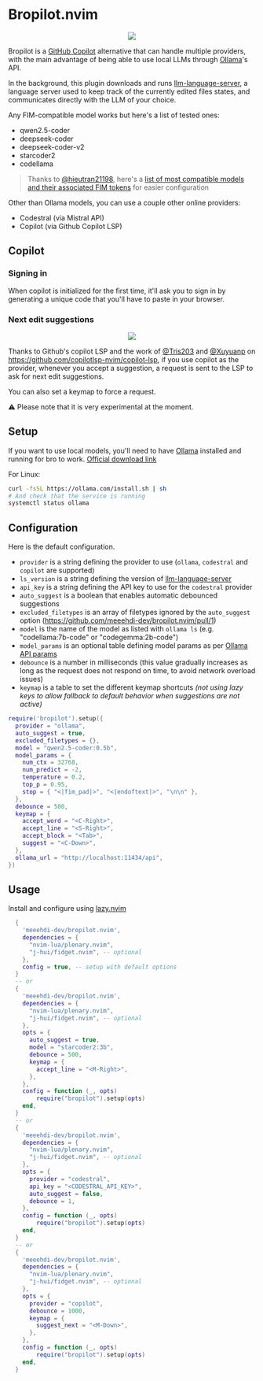 # Bropilot.nvim

<p align="center">
  <img src="https://github.com/meeehdi-dev/bropilot.nvim/assets/3422399/3a576c3d-7215-46cc-bfd5-150f33986996" />
</p>

Bropilot is a [GitHub Copilot](https://github.com/github/copilot.vim) alternative that can handle multiple providers, with the main advantage of being able to use local LLMs through [Ollama](https://ollama.com/)'s API.

In the background, this plugin downloads and runs [llm-language-server](https://github.com/meeehdi-dev/llm-language-server), a language server used to keep track of the currently edited files states, and communicates directly with the LLM of your choice.

Any FIM-compatible model works but here's a list of tested ones:
- qwen2.5-coder
- deepseek-coder
- deepseek-coder-v2
- starcoder2
- codellama

> Thanks to [@hieutran21198](https://github.com/hieutran21198), here's a [list of most compatible models and their associated FIM tokens](https://github.com/hieutran21198/ai-agent-models) for easier configuration

Other than Ollama models, you can use a couple other online providers:
- Codestral (via Mistral API)
- Copilot (via Github Copilot LSP)

## Copilot

### Signing in

When copilot is initialized for the first time, it'll ask you to sign in by generating a unique code that you'll have to paste in your browser.

### Next edit suggestions

<p align="center">
  <img src="https://github.com/user-attachments/assets/f2faa927-b753-4df3-bfcf-7b7c78724a5a" />
</p>

Thanks to Github's copilot LSP and the work of [@Tris203](https://github.com/tris203) and [@Xuyuanp](https://github.com/Xuyuanp) on https://github.com/copilotlsp-nvim/copilot-lsp, if you use copilot as the provider, whenever you accept a suggestion, a request is sent to the LSP to ask for next edit suggestions.

You can also set a keymap to force a request.

⚠️ Please note that it is very experimental at the moment.

## Setup

If you want to use local models, you'll need to have [Ollama](https://ollama.com/) installed and running for bro to work.
[Official download link](https://ollama.com/download)

For Linux:
```sh
curl -fsSL https://ollama.com/install.sh | sh
# And check that the service is running
systemctl status ollama
```

## Configuration

Here is the default configuration.

- `provider` is a string defining the provider to use (`ollama`, `codestral` and `copilot` are supported)
- `ls_version` is a string defining the version of [llm-language-server](https://github.com/meeehdi-dev/llm-language-server)
- `api_key` is a string defining the API key to use for the `codestral` provider
- `auto_suggest` is a boolean that enables automatic debounced suggestions
- `excluded_filetypes` is an array of filetypes ignored by the `auto_suggest` option (https://github.com/meeehdi-dev/bropilot.nvim/pull/1)
- `model` is the name of the model as listed with `ollama ls` (e.g. "codellama:7b-code" or "codegemma:2b-code")
- `model_params` is an optional table defining model params as per [Ollama API params](https://github.com/ollama/ollama/blob/main/docs/modelfile.md#valid-parameters-and-values)
- `debounce` is a number in milliseconds (this value gradually increases as long as the request does not respond on time, to avoid network overload issues)
- `keymap` is a table to set the different keymap shortcuts *(not using lazy keys to allow fallback to default behavior when suggestions are not active)*

```lua
require('bropilot').setup({
  provider = "ollama",
  auto_suggest = true,
  excluded_filetypes = {},
  model = "qwen2.5-coder:0.5b",
  model_params = {
    num_ctx = 32768,
    num_predict = -2,
    temperature = 0.2,
    top_p = 0.95,
    stop = { "<|fim_pad|>", "<|endoftext|>", "\n\n" },
  },
  debounce = 500,
  keymap = {
    accept_word = "<C-Right>",
    accept_line = "<S-Right>",
    accept_block = "<Tab>",
    suggest = "<C-Down>",
  },
  ollama_url = "http://localhost:11434/api",
})
```

## Usage

Install and configure using [lazy.nvim](https://github.com/folke/lazy.nvim)
```lua
  {
    'meeehdi-dev/bropilot.nvim',
    dependencies = {
      "nvim-lua/plenary.nvim",
      "j-hui/fidget.nvim", -- optional
    },
    config = true, -- setup with default options
  }
  -- or
  {
    'meeehdi-dev/bropilot.nvim',
    dependencies = {
      "nvim-lua/plenary.nvim",
      "j-hui/fidget.nvim", -- optional
    },
    opts = {
      auto_suggest = true,
      model = "starcoder2:3b",
      debounce = 500,
      keymap = {
        accept_line = "<M-Right>",
      },
    },
    config = function (_, opts)
        require("bropilot").setup(opts)
    end,
  }
  -- or
  {
    'meeehdi-dev/bropilot.nvim',
    dependencies = {
      "nvim-lua/plenary.nvim",
      "j-hui/fidget.nvim", -- optional
    },
    opts = {
      provider = "codestral",
      api_key = "<CODESTRAL_API_KEY>",
      auto_suggest = false,
      debounce = 1,
    },
    config = function (_, opts)
        require("bropilot").setup(opts)
    end,
  }
  -- or
  {
    'meeehdi-dev/bropilot.nvim',
    dependencies = {
      "nvim-lua/plenary.nvim",
      "j-hui/fidget.nvim", -- optional
    },
    opts = {
      provider = "copilot",
      debounce = 1000,
      keymap = {
        suggest_next = "<M-Down>",
      },
    },
    config = function (_, opts)
        require("bropilot").setup(opts)
    end,
  }
```
